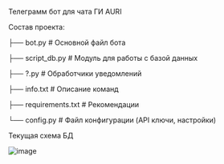 Телеграмм бот для чата ГИ AURI

Состав проекта:

├── bot.py             # Основной файл бота

├── script_db.py       # Модуль для работы с базой данных

├── ?.py               # Обработчики уведомлений

├── info.txt           # Описание команд

├── requirements.txt   # Рекомендации

└── config.py          # Файл конфигурации (API ключи, настройки)


Текущая схема БД 

![image](https://github.com/matseyn/AURI_bot/assets/165843276/d5440366-ccbd-4447-af1a-80eef12ce6b1)


